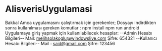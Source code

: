 # AlisverisUygulamasi
Bakkal Amca uygulamasını çalıştırmak için gerekenler;
Dosyayı indirdikten sonra kullanılması gereken komutlar :
npm install
npm run android
Uygulamaya giriş yapmak için kullanılabilecek hesaplar:
--Admin Hesabı Bilgileri--
Mail: melihsolakoglu@windowslive.com
Şifre: 654321
--Kullanıcı Hesabı Bilgileri--
Mail : said@gmail.com
Şifre: 123456


